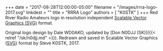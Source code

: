 +++
date = "2017-08-28T12:00:00-05:00"
filename = "/images/rrra-logo-2017.svg"
linkdest = ""
title = "RRRA Logo"
authors = [ "K0STK" ]
+++
Red River Radio Amateurs logo in resolution independent
[Scalable Vector Graphics (SVG)](https://en.wikipedia.org/wiki/Scalable_Vector_Graphics)
format.

Original logo design by Dale WD0AKO, updated by
[Don N0DJJ (SK)]({{< relref "/sk/n0djj.md" >}}). Redrawn and saved in
Scalable Vector Graphics 
([SVG](https://en.wikipedia.org/wiki/Scalable_Vector_Graphics))
format by Steve K0STK, 2017.
<!--more-->
